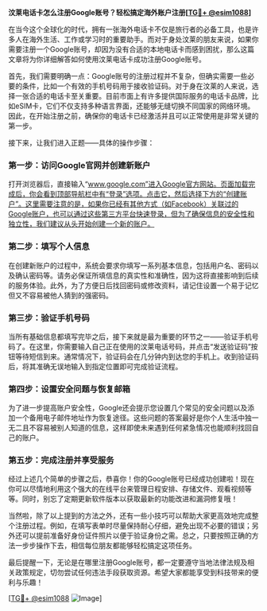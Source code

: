 **汶莱电话卡怎么注册Google账号？轻松搞定海外账户注册[[TG💪+ @esim1088](https://t.me/s/esim1088)]**

在当今这个全球化的时代，拥有一张海外电话卡不仅是旅行者的必备工具，也是许多人在海外生活、工作或学习时的重要助手。而对于身处汶莱的朋友来说，如果你需要注册一个Google账号，却因为没有合适的本地电话卡而感到困扰，那么这篇文章将为你详细解答如何使用汶莱电话卡成功注册Google账号。

首先，我们需要明确一点：Google账号的注册过程并不复杂，但确实需要一些必要的条件，比如一个有效的手机号码用于接收验证码。对于身在汶莱的人来说，选择一张合适的电话卡至关重要。目前市面上有许多提供国际服务的电话卡品牌，比如eSIM卡，它们不仅支持多种语言界面，还能够无缝切换不同国家的网络环境。因此，在开始注册之前，确保你的电话卡已经激活并且可以正常使用是非常关键的第一步。

接下来，让我们进入正题——具体的操作步骤：

### 第一步：访问Google官网并创建新账户

打开浏览器后，直接输入“www.google.com”进入Google官方网站。页面加载完成后，你会看到顶部导航栏中有“登录”选项。点击它，然后选择下方的“创建账户”。这里需要注意的是，如果你已经有其他方式（如Facebook）关联过的Google账户，也可以通过这些第三方平台快速登录，但为了确保信息的安全性和独立性，我们建议从头开始创建一个新的账户。

### 第二步：填写个人信息

在创建新账户的过程中，系统会要求你填写一系列基本信息，包括用户名、密码以及确认密码等。请务必保证所填信息的真实性和准确性，因为这将直接影响到后续的服务体验。此外，为了方便日后找回密码或修改资料，请记住设置一个易于记忆但又不容易被他人猜到的强密码。

### 第三步：验证手机号码

当所有基础信息都填写完毕之后，接下来就是最为重要的环节之一——验证手机号码了。在这里，你需要输入自己正在使用的汶莱电话号码，并点击“发送验证码”按钮等待短信到来。通常情况下，验证码会在几分钟内到达您的手机上。收到验证码后，将其准确无误地输入到指定位置即可完成验证流程。

### 第四步：设置安全问题与恢复邮箱

为了进一步提高账户安全性，Google还会提示您设置几个常见的安全问题以及添加一个备用电子邮件地址作为恢复途径。这些问题的答案最好是你个人生活中独一无二且不容易被别人知道的信息，这样即使未来遇到任何紧急情况也能顺利找回自己的账户。

### 第五步：完成注册并享受服务

经过上述几个简单的步骤之后，恭喜你！你的Google账号已经成功创建啦！现在你可以尽情地利用这个强大的在线平台来管理日程安排、存储文件、观看视频等等。同时，别忘了定期更新软件版本以获取最新的功能改进和漏洞修复哦！

当然啦，除了以上提到的方法之外，还有一些小技巧可以帮助大家更高效地完成整个注册过程。例如，在填写表单时尽量保持耐心仔细，避免出现不必要的错误；另外还可以提前准备好身份证件照片以便于验证身份之需。总之，只要按照正确的方法一步步操作下去，相信每位朋友都能够轻松搞定这项任务。

最后提醒一下，无论是在哪里注册Google账号，都一定要遵守当地法律法规及相关政策规定，切勿尝试任何违法手段获取资源。希望大家都能享受到科技带来的便利与乐趣！

[[TG💪+ @esim1088](https://t.me/s/esim1088) ![Image](https://i.postimg.cc/4NQfJmqS/Snipaste-2025-05-13-00-14-12.png)]